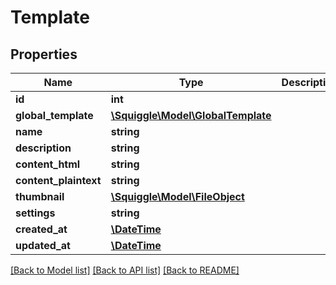 # Template

## Properties
Name | Type | Description | Notes
------------ | ------------- | ------------- | -------------
**id** | **int** |  | [optional] 
**global_template** | [**\Squiggle\Model\GlobalTemplate**](GlobalTemplate.md) |  | [optional] 
**name** | **string** |  | [optional] 
**description** | **string** |  | [optional] 
**content_html** | **string** |  | [optional] 
**content_plaintext** | **string** |  | [optional] 
**thumbnail** | [**\Squiggle\Model\FileObject**](FileObject.md) |  | [optional] 
**settings** | **string** |  | [optional] 
**created_at** | [**\DateTime**](\DateTime.md) |  | [optional] 
**updated_at** | [**\DateTime**](\DateTime.md) |  | [optional] 

[[Back to Model list]](../README.md#documentation-for-models) [[Back to API list]](../README.md#documentation-for-api-endpoints) [[Back to README]](../README.md)


